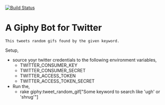 [![Build Status](https://travis-ci.org/therako/ruby-exercise.svg)](https://travis-ci.org/therako/ruby-exercise)

# A Giphy Bot for Twitter 
    This tweets random gifs found by the given keyword.

Setup,

  - source yoyr twitter credentials to the following environment variables,
      - TWITTER_CONSUMER_KEY
      - TWITTER_CONSUMER_SECRET
      - TWITTER_ACCESS_TOKEN
      - TWITTER_ACCESS_TOKEN_SECRET
  - Run the,
      - rake giphy:tweet_random_gif["Some keyword to search like 'ugh' or 'shrug'"]
